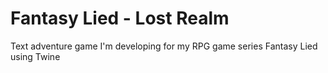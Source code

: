 #  Fantasy Lied - Lost Realm
Text adventure game I'm developing for my RPG game series Fantasy Lied using Twine
